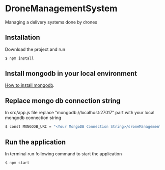 # DroneManagementSystem
Managing a delivery systems done by drones

## Installation

Download the project and run 

```bash
$ npm install
```

## Install mongodb in your local environment

[How to install mongodb](https://www.mongodb.com/docs/manual/administration/install-community/).

## Replace mongo db connection string

In src/app.js file replace "mongodb://localhost:27017" part with your local mongodb connection string

```bash
$ const MONGODB_URI = "<Your MongoDB Connection String>/droneManagement";
```

## Run the application

In terminal run following command to start the application

```bash
$ npm start
```
